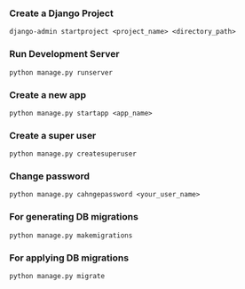 ### Create a Django Project

`django-admin startproject <project_name> <directory_path>`


### Run Development Server

`python manage.py runserver`

### Create a new app

`python manage.py startapp <app_name>`

### Create a super user

`python manage.py createsuperuser`

### Change password
`python manage.py cahngepassword <your_user_name>`

### For generating DB migrations
`python manage.py makemigrations`

### For applying DB migrations
`python manage.py migrate`